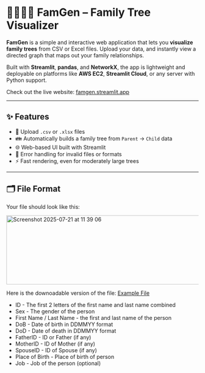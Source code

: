 # 👨‍👩‍👧‍👦 FamGen – Family Tree Visualizer

**FamGen** is a simple and interactive web application that lets you **visualize family trees** from CSV or Excel files. Upload your data, and instantly view a directed graph that maps out your family relationships.

Built with **Streamlit**, **pandas**, and **NetworkX**, the app is lightweight and deployable on platforms like **AWS EC2**, **Streamlit Cloud**, or any server with Python support.

Check out the live website: [famgen.streamlit.app](https://famgen.streamlit.app/)

---

## ✨ Features

- 📄 Upload `.csv` or `.xlsx` files
- 👪 Automatically builds a family tree from `Parent` → `Child` data
- 🌐 Web-based UI built with Streamlit
- 🧠 Error handling for invalid files or formats
- ⚡ Fast rendering, even for moderately large trees

---

## 🗂️ File Format

Your file should look like this:

<img width="718" height="181" alt="Screenshot 2025-07-21 at 11 39 06" src="https://github.com/user-attachments/assets/8bd27c7a-9f53-4a12-9818-6ecae7217187" />

Here is the downoadable version of the file: [Example File](https://github.com/KshitijKhandelwal-Github/FamGen/blob/main/ftexample.xlsx)

- ID - The first 2 letters of the first name and last name combined
- Sex - The gender of the person
- First Name / Last Name - the first and last name of the person
- DoB - Date of birth in DDMMYY format
- DoD - Date of death in DDMMYY format
- FatherID - ID or Father (if any)
- MotherID - ID of Mother (if any)
- SpouseID - ID of Spouse (if any)
- Place of Birth - Place of birth of person
- Job - Job of the person (optional)
